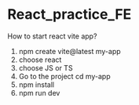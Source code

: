 # React_practice_FE

How to start react vite app?

1. npm create vite@latest my-app
2. choose react
3. choose JS or TS
4. Go to the project cd my-app
5. npm install
6. npm run dev
